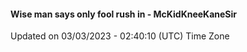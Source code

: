 #### Wise man says only fool rush in - McKidKneeKaneSir
Updated on 03/03/2023 - 02:40:10 (UTC) Time Zone
